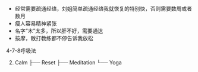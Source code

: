 * 经常需要疏通经络，刘姐简单疏通经络我就恢复的特别快，否则需要数周或者数月
* 瘦人容易精神紧张
* 名字“木”太多，所以肝不好，需要通达
* 按摩，散打教练都不停告诉我放松

4-7-8呼吸法

2. Calm
   ├── Reset
   ├── Meditation
   └── Yoga